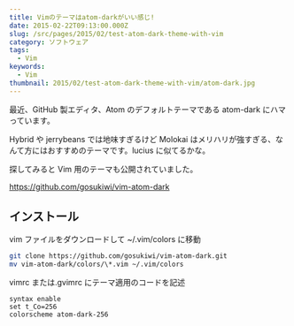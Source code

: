```yaml
---
title: Vimのテーマはatom-darkがいい感じ!
date: 2015-02-22T09:13:00.000Z
slug: /src/pages/2015/02/test-atom-dark-theme-with-vim
category: ソフトウェア
tags:
  - Vim
keywords:
  - Vim
thumbnail: 2015/02/test-atom-dark-theme-with-vim/atom-dark.jpg
---
```


最近、GitHub 製エディタ、Atom のデフォルトテーマである atom-dark にハマっています。

Hybrid や jerrybeans では地味すぎるけど Molokai はメリハリが強すぎる、なんて方にはおすすめのテーマです。lucius に似てるかな。

探してみると Vim 用のテーマも公開されていました。

https://github.com/gosukiwi/vim-atom-dark

## インストール

vim ファイルをダウンロードして ~/.vim/colors に移動

```bash
git clone https://github.com/gosukiwi/vim-atom-dark.git
mv vim-atom-dark/colors/\*.vim ~/.vim/colors
```

vimrc または.gvimrc にテーマ適用のコードを記述

```bash:title=$HOME/.vimrc
syntax enable
set t_Co=256
colorscheme atom-dark-256
```
